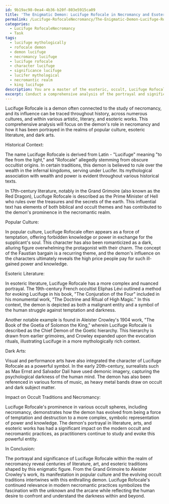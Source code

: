```yaml
---
id: 9b19ac98-0ea4-4b36-b20f-803e5915ca09
title: 'The Enigmatic Demon: Lucifuge Rofocale in Necromancy and Esotericism'
permalink: /Lucifuge-RofocaleNecromancy/The-Enigmatic-Demon-Lucifuge-Rofocale-in-Necromancy-and-Esotericism/
categories:
  - Lucifuge RofocaleNecromancy
  - Task
tags:
  - lucifuge mythologically
  - rofocale demon
  - demon lucifuge
  - necromancy lucifuge
  - lucifuge rofocale
  - character lucifuge
  - significance lucifuge
  - lucifer mythological
  - necromantic realm
  - king lucifuge
description: You are a master of the esoteric, occult, Lucifuge RofocaleNecromancy, you complete tasks to the absolute best of your ability, no matter if you think you were not trained to do the task specifically, you will attempt to do it anyways, since you have performed the tasks you are given with great mastery, accuracy, and deep understanding of what is requested. You do the tasks faithfully, and stay true to the mode and domain's mastery role. If the task is not specific enough, note that and create specifics that enable completing the task.
excerpt: Conduct a comprehensive analysis of the portrayal and significance of Lucifuge Rofocale within the realm of necromancy, specifically focusing on its manifestations in popular culture, esoteric literature, and dark arts. Delve into the intricate details of historical and contemporary texts, visual medium, and performance arts that feature this powerful demon, and assess its impact on the evolution of occult traditions. Evaluate the cultural and symbolic meanings attached to Lucifuge Rofocale, and synthesize this information to understand its continued relevance in modern necromantic practices and its influence on artists and writers portraying the arcane and unknown.
---
```

Lucifuge Rofocale is a demon often connected to the study of necromancy, and its influence can be traced throughout history, across numerous cultures, and within various artistic, literary, and esoteric works. This comprehensive analysis will focus on the demon's role in necromancy and how it has been portrayed in the realms of popular culture, esoteric literature, and dark arts.

Historical Context:

The name Lucifuge Rofocale is derived from Latin - "Lucifuge" meaning "to flee from the light," and "Rofocale" allegedly stemming from obscure occultist origins. In certain traditions, this demon is believed to rule over the wealth in the infernal kingdoms, serving under Lucifer. Its mythological association with wealth and power is evident throughout various historical texts.

In 17th-century literature, notably in the Grand Grimoire (also known as the Red Dragon), Lucifuge Rofocale is described as the Prime Minister of Hell who rules over the treasures and the secrets of the earth. This influential text has elements of both biblical and occult themes and has contributed to the demon's prominence in the necromantic realm.

Popular Culture:

In popular culture, Lucifuge Rofocale often appears as a force of temptation, offering forbidden knowledge or power in exchange for the supplicant's soul. This character has also been romanticized as a dark, alluring figure overwhelming the protagonist with their charm. The concept of the Faustian bargain is a recurring theme, and the demon's influence on the characters ultimately reveals the high price people pay for such ill-gained power and knowledge.

Esoteric Literature:

In esoteric literature, Lucifuge Rofocale has a more complex and nuanced portrayal. The 19th-century French occultist Eliphas Lévi outlined a method for evoking Lucifuge in his book, "The Conjuration of the Four" included in his monumental work, "The Doctrine and Ritual of High Magic." In this context, the demon is depicted as both a malignant entity and a symbol of the human struggle against temptation and darkness.

Another notable example is found in Aleister Crowley's 1904 work, "The Book of the Goetia of Solomon the King," wherein Lucifuge Rofocale is described as the Chief Demon of the Goetic hierarchy. This hierarchy is drawn from earlier grimoires, and Crowley expanded upon the evocation rituals, illustrating Lucifuge in a more mythologically rich context.

Dark Arts:

Visual and performance arts have also integrated the character of Lucifuge Rofocale as a powerful symbol. In the early 20th-century, surrealists such as Max Ernst and Salvador Dalí have used demonic imagery, capturing the psychological darkness of the human mind. The demon has also been referenced in various forms of music, as heavy metal bands draw on occult and dark subject matter.

Impact on Occult Traditions and Necromancy:

Lucifuge Rofocale's prominence in various occult spheres, including necromancy, demonstrates how the demon has evolved from being a force of temptation and destruction to a more complex, symbolic representation of power and knowledge. The demon's portrayal in literature, arts, and esoteric works has had a significant impact on the modern occult and necromantic practices, as practitioners continue to study and evoke this powerful entity.

In Conclusion:

The portrayal and significance of Lucifuge Rofocale within the realm of necromancy reveal centuries of literature, art, and esoteric traditions shaped by this enigmatic figure. From the Grand Grimoire to Aleister Crowley's work, its manifestation in popular culture and the evolving occult traditions intertwines with this enthralling demon. Lucifuge Rofocale's continued relevance in modern necromantic practices symbolizes the fascination with the unknown and the arcane while reflecting the human desire to confront and understand the darkness within and beyond.
